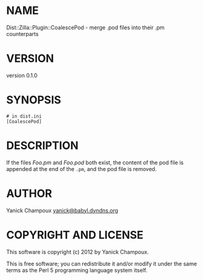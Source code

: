 # NAME

Dist::Zilla::Plugin::CoalescePod - merge .pod files into their .pm counterparts

# VERSION

version 0.1.0

# SYNOPSIS

    # in dist.ini
    [CoalescePod]

# DESCRIPTION

If the files _Foo.pm_ and _Foo.pod_ both exist, the content of the pod file is
appended at the end of the `.pm`, and the pod file is removed.

# AUTHOR

Yanick Champoux <yanick@babyl.dyndns.org>

# COPYRIGHT AND LICENSE

This software is copyright (c) 2012 by Yanick Champoux.

This is free software; you can redistribute it and/or modify it under
the same terms as the Perl 5 programming language system itself.